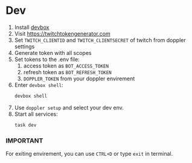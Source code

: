 # Dev

1. Install [devbox](https://github.com/jetpack-io/devbox#installing-devbox)
2. Visit https://twitchtokengenerator.com
3. Set `TWITCH_CLIENTID` and `TWITCH_CLIENTSECRET` of twitch from doppler settings
4. Generate token with all scopes
5. Set tokens to the .env file:
   1. access token as `BOT_ACCESS_TOKEN`
   2. refresh token as `BOT_REFRESH_TOKEN`
   3. `DOPPLER_TOKEN` from your doppler envirement
6. Enter `devbox shell`:
   ```bash
   devbox shell
   ```
7. Use `doppler setup` and select your dev env.
8. Start all services:
   ```bash
   task dev
   ```

### IMPORTANT

For exiting envirement, you can use `CTRL+D` or type `exit` in terminal.
